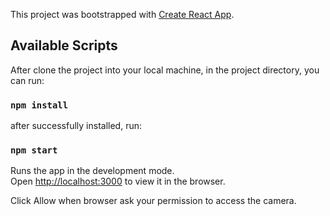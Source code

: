 This project was bootstrapped with [Create React App](https://github.com/facebook/create-react-app).

## Available Scripts

After clone the project into your local machine, in the project directory, you can run:

### `npm install`

after successfully installed, run:

### `npm start`

Runs the app in the development mode.<br />
Open [http://localhost:3000](http://localhost:3000) to view it in the browser.

Click Allow when browser ask your permission to access the camera.
